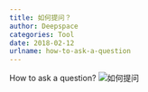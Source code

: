 ```yaml
---
title: 如何提问？
author: Deepspace
categories: Tool
date: 2018-02-12
urlname: how-to-ask-a-question
---
```


<!-- ## 如何提问？ -->

How to ask a question?
![如何提问](/ImageHosting/Tools/howtoask.png)
<!-- more -->


